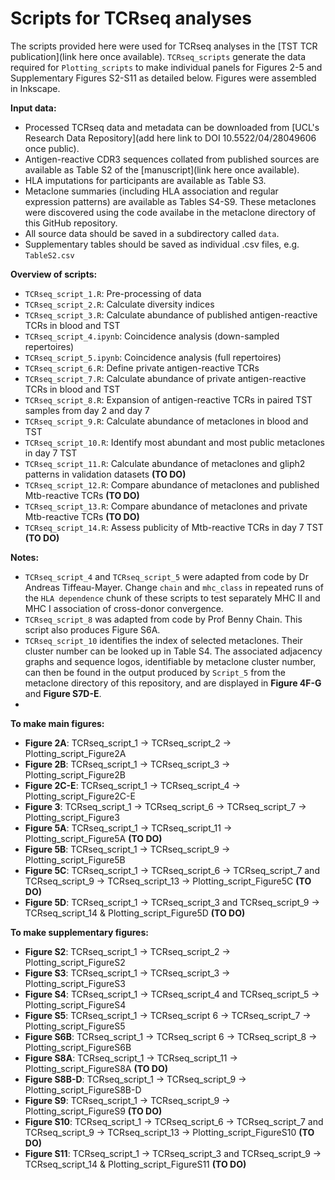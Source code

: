 # Scripts for TCRseq analyses

The scripts provided here were used for TCRseq analyses in the [TST TCR publication](link here once available). `TCRseq_scripts` generate the data required for `Plotting_scripts` to make individual panels for Figures 2-5 and Supplementary Figures S2-S11 as detailed below. Figures were assembled in Inkscape.

**Input data:**
* Processed TCRseq data and metadata can be downloaded from [UCL's Research Data Repository](add here link to DOI 10.5522/04/28049606 once public).
* Antigen-reactive CDR3 sequences collated from published sources are available as Table S2 of the [manuscript](link here once available).
* HLA imputations for participants are available as Table S3.
* Metaclone summaries (including HLA association and regular expression patterns) are available as Tables S4-S9. These metaclones were discovered using the code availabe in the metaclone directory of this GitHub repository.
* All source data should be saved in a subdirectory called `data`.
* Supplementary tables should be saved as individual .csv files, e.g. `TableS2.csv`

**Overview of scripts:**
* `TCRseq_script_1.R`: Pre-processing of data
* `TCRseq_script_2.R`: Calculate diversity indices
* `TCRseq_script_3.R`: Calculate abundance of published antigen-reactive TCRs in blood and TST
* `TCRseq_script_4.ipynb`: Coincidence analysis (down-sampled repertoires)
* `TCRseq_script_5.ipynb`: Coincidence analysis (full repertoires)
* `TCRseq_script_6.R`: Define private antigen-reactive TCRs
* `TCRseq_script_7.R`: Calculate abundance of private antigen-reactive TCRs in blood and TST
* `TCRseq_script_8.R`: Expansion of antigen-reactive TCRs in paired TST samples from day 2 and day 7
* `TCRseq_script_9.R`: Calculate abundance of metaclones in blood and TST 
* `TCRseq_script_10.R`: Identify most abundant and most public metaclones in day 7 TST
* `TCRseq_script_11.R`: Calculate abundance of metaclones and gliph2 patterns in validation datasets **(TO DO)**
* `TCRseq_script_12.R`: Compare abundance of metaclones and published Mtb-reactive TCRs **(TO DO)**
* `TCRseq_script_13.R`: Compare abundance of metaclones and private Mtb-reactive TCRs **(TO DO)**
* `TCRseq_script_14.R`: Assess publicity of Mtb-reactive TCRs in day 7 TST **(TO DO)**

**Notes:**
* `TCRseq_script_4` and `TCRseq_script_5` were adapted from code by Dr Andreas Tiffeau-Mayer. Change `chain` and `mhc_class` in repeated runs of the `HLA dependence` chunk of these scripts to test separately MHC II and MHC I association of cross-donor convergence.
* `TCRseq_script_8` was adapted from code by Prof Benny Chain. This script also produces Figure S6A.
* `TCRseq_script_10` identifies the index of selected metaclones. Their cluster number can be looked up in  Table S4. The associated adjacency graphs and sequence logos, identifiable by metaclone cluster number, can then be found in the output produced by `Script_5` from the metaclone directory of this repository, and are displayed in **Figure 4F-G** and **Figure S7D-E**.
* 
**To make main figures:**
* **Figure 2A**: TCRseq_script_1 &rarr; TCRseq_script_2 &rarr; Plotting_script_Figure2A
* **Figure 2B**: TCRseq_script_1 &rarr; TCRseq_script_3 &rarr; Plotting_script_Figure2B
* **Figure 2C-E**: TCRseq_script_1 &rarr; TCRseq_script_4 &rarr; Plotting_script_Figure2C-E
* **Figure 3**: TCRseq_script_1 &rarr; TCRseq_script_6 &rarr; TCRseq_script_7 &rarr; Plotting_script_Figure3
* **Figure 5A**: TCRseq_script_1 &rarr; TCRseq_script_11 &rarr; Plotting_script_Figure5A **(TO DO)**
* **Figure 5B**: TCRseq_script_1 &rarr; TCRseq_script_9 &rarr; Plotting_script_Figure5B 
* **Figure 5C**: TCRseq_script_1 &rarr; TCRseq_script_6 &rarr; TCRseq_script_7 and TCRseq_script_9 &rarr;  TCRseq_script_13 &rarr; Plotting_script_Figure5C **(TO DO)**
* **Figure 5D**: TCRseq_script_1 &rarr; TCRseq_script_3 and TCRseq_script_9 &rarr; TCRseq_script_14 & Plotting_script_Figure5D **(TO DO)**

**To make supplementary figures:**
* **Figure S2**: TCRseq_script_1 &rarr; TCRseq_script_2 &rarr; Plotting_script_FigureS2
* **Figure S3**: TCRseq_script_1 &rarr; TCRseq_script_3 &rarr; Plotting_script_FigureS3
* **Figure S4**: TCRseq_script_1 &rarr; TCRseq_script_4 and TCRseq_script_5 &rarr; Plotting_script_FigureS4
* **Figure S5**: TCRseq_script_1 &rarr; TCRseq_script 6 &rarr; TCRseq_script_7 &rarr; Plotting_script_FigureS5
* **Figure S6B**: TCRseq_script_1 &rarr; TCRseq_script 6 &rarr; TCRseq_script_8 &rarr; Plotting_script_FigureS6B
* **Figure S8A**: TCRseq_script_1 &rarr; TCRseq_script_11 &rarr; Plotting_script_FigureS8A **(TO DO)**
* **Figure S8B-D**: TCRseq_script_1 &rarr; TCRseq_script_9 &rarr; Plotting_script_FigureS8B-D 
* **Figure S9**: TCRseq_script_1 &rarr; TCRseq_script_9 &rarr; Plotting_script_FigureS9 **(TO DO)**
* **Figure S10**: TCRseq_script_1 &rarr; TCRseq_script_6 &rarr; TCRseq_script_7 and TCRseq_script_9 &rarr; TCRseq_script_13 &rarr; Plotting_script_FigureS10 **(TO DO)**
* **Figure S11**: TCRseq_script_1 &rarr; TCRseq_script_3 and TCRseq_script_9 &rarr; TCRseq_script_14 & Plotting_script_FigureS11 **(TO DO)**
